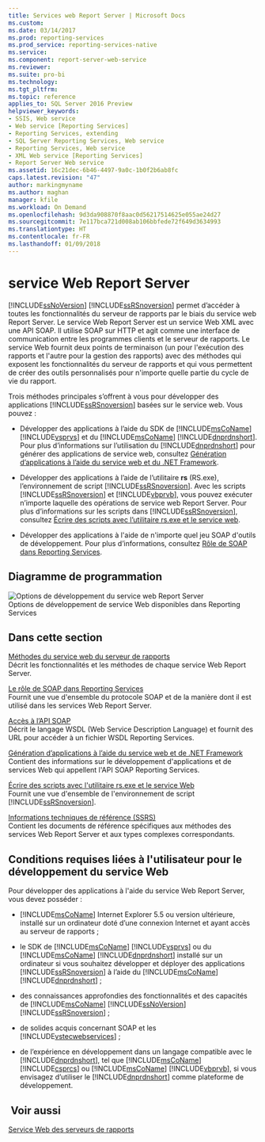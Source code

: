 ```yaml
---
title: Services web Report Server | Microsoft Docs
ms.custom: 
ms.date: 03/14/2017
ms.prod: reporting-services
ms.prod_service: reporting-services-native
ms.service: 
ms.component: report-server-web-service
ms.reviewer: 
ms.suite: pro-bi
ms.technology: 
ms.tgt_pltfrm: 
ms.topic: reference
applies_to: SQL Server 2016 Preview
helpviewer_keywords:
- SSIS, Web service
- Web service [Reporting Services]
- Reporting Services, extending
- SQL Server Reporting Services, Web service
- Reporting Services, Web service
- XML Web service [Reporting Services]
- Report Server Web service
ms.assetid: 16c21dec-6b46-4497-9a0c-1b0f2b6ab8fc
caps.latest.revision: "47"
author: markingmyname
ms.author: maghan
manager: kfile
ms.workload: On Demand
ms.openlocfilehash: 9d3da908870f8aac0d56217514625e055ae24d27
ms.sourcegitcommit: 7e117bca721d008ab106bbfede72f649d3634993
ms.translationtype: HT
ms.contentlocale: fr-FR
ms.lasthandoff: 01/09/2018
---
```

# <a name="report-server-web-service"></a>service Web Report Server
  [!INCLUDE[ssNoVersion](../../includes/ssnoversion-md.md)] [!INCLUDE[ssRSnoversion](../../includes/ssrsnoversion-md.md)] permet d’accéder à toutes les fonctionnalités du serveur de rapports par le biais du service web Report Server. Le service Web Report Server est un service Web XML avec une API SOAP. Il utilise SOAP sur HTTP et agit comme une interface de communication entre les programmes clients et le serveur de rapports. Le service Web fournit deux points de terminaison (un pour l'exécution des rapports et l'autre pour la gestion des rapports) avec des méthodes qui exposent les fonctionnalités du serveur de rapports et qui vous permettent de créer des outils personnalisés pour n'importe quelle partie du cycle de vie du rapport.  
  
 Trois méthodes principales s’offrent à vous pour développer des applications [!INCLUDE[ssRSnoversion](../../includes/ssrsnoversion-md.md)] basées sur le service web. Vous pouvez :  
  
-   Développer des applications à l’aide du SDK de [!INCLUDE[msCoName](../../includes/msconame-md.md)] [!INCLUDE[vsprvs](../../includes/vsprvs-md.md)] et du [!INCLUDE[msCoName](../../includes/msconame-md.md)] [!INCLUDE[dnprdnshort](../../includes/dnprdnshort-md.md)]. Pour plus d’informations sur l’utilisation du [!INCLUDE[dnprdnshort](../../includes/dnprdnshort-md.md)] pour générer des applications de service web, consultez [Génération d’applications à l’aide du service web et du .NET Framework](../../reporting-services/report-server-web-service/net-framework/building-applications-using-the-web-service-and-the-net-framework.md).  
  
-   Développer des applications à l’aide de l’utilitaire **rs** (RS.exe), l’environnement de script [!INCLUDE[ssRSnoversion](../../includes/ssrsnoversion-md.md)]. Avec les scripts [!INCLUDE[ssRSnoversion](../../includes/ssrsnoversion-md.md)] et [!INCLUDE[vbprvb](../../includes/vbprvb-md.md)], vous pouvez exécuter n’importe laquelle des opérations de service web Report Server. Pour plus d’informations sur les scripts dans [!INCLUDE[ssRSnoversion](../../includes/ssrsnoversion-md.md)], consultez [Écrire des scripts avec l’utilitaire rs.exe et le service web](../../reporting-services/tools/script-with-the-rs-exe-utility-and-the-web-service.md).  
  
-   Développer des applications à l'aide de n'importe quel jeu SOAP d'outils de développement. Pour plus d’informations, consultez [Rôle de SOAP dans Reporting Services](../../reporting-services/report-server-web-service/the-role-of-soap-in-reporting-services.md).  
  
## <a name="programming-diagram"></a>Diagramme de programmation  
 ![Options de développement du service web Report Server](../../reporting-services/report-server-web-service/media/reportserviceswebserviceprog-01.gif "Options de développement du service web Report Server")  
Options de développement de service Web disponibles dans Reporting Services  
  
## <a name="in-this-section"></a>Dans cette section  
 [Méthodes du service web du serveur de rapports](../../reporting-services/report-server-web-service/methods/report-server-web-service-methods.md)  
 Décrit les fonctionnalités et les méthodes de chaque service Web Report Server.  
  
 [Le rôle de SOAP dans Reporting Services](../../reporting-services/report-server-web-service/the-role-of-soap-in-reporting-services.md)  
 Fournit une vue d'ensemble du protocole SOAP et de la manière dont il est utilisé dans les services Web Report Server.  
  
 [Accès à l’API SOAP](../../reporting-services/report-server-web-service/accessing-the-soap-api.md)  
 Décrit le langage WSDL (Web Service Description Language) et fournit des URL pour accéder à un fichier WSDL Reporting Services.  
  
 [Génération d’applications à l’aide du service web et de .NET Framework](../../reporting-services/report-server-web-service/net-framework/building-applications-using-the-web-service-and-the-net-framework.md)  
 Contient des informations sur le développement d'applications et de services Web qui appellent l'API SOAP Reporting Services.  
  
 [Écrire des scripts avec l'utilitaire rs.exe et le service Web](../../reporting-services/tools/script-with-the-rs-exe-utility-and-the-web-service.md)  
 Fournit une vue d'ensemble de l'environnement de script [!INCLUDE[ssRSnoversion](../../includes/ssrsnoversion-md.md)].  
  
 [Informations techniques de référence &#40;SSRS&#41;](../../reporting-services/technical-reference-ssrs.md)  
 Contient les documents de référence spécifiques aux méthodes des services Web Report Server et aux types complexes correspondants.  
  
## <a name="user-requirements-for-web-service-development"></a>Conditions requises liées à l'utilisateur pour le développement du service Web  
 Pour développer des applications à l'aide du service Web Report Server, vous devez posséder :  
  
-   [!INCLUDE[msCoName](../../includes/msconame-md.md)] Internet Explorer 5.5 ou version ultérieure, installé sur un ordinateur doté d’une connexion Internet et ayant accès au serveur de rapports ;  
  
-   le SDK de [!INCLUDE[msCoName](../../includes/msconame-md.md)] [!INCLUDE[vsprvs](../../includes/vsprvs-md.md)] ou du [!INCLUDE[msCoName](../../includes/msconame-md.md)] [!INCLUDE[dnprdnshort](../../includes/dnprdnshort-md.md)] installé sur un ordinateur si vous souhaitez développer et déployer des applications [!INCLUDE[ssRSnoversion](../../includes/ssrsnoversion-md.md)] à l’aide du [!INCLUDE[msCoName](../../includes/msconame-md.md)] [!INCLUDE[dnprdnshort](../../includes/dnprdnshort-md.md)] ;  
  
-   des connaissances approfondies des fonctionnalités et des capacités de [!INCLUDE[msCoName](../../includes/msconame-md.md)] [!INCLUDE[ssNoVersion](../../includes/ssnoversion-md.md)] [!INCLUDE[ssRSnoversion](../../includes/ssrsnoversion-md.md)] ;  
  
-   de solides acquis concernant SOAP et les [!INCLUDE[vstecwebservices](../../includes/vstecwebservices-md.md)] ;  
  
-   de l’expérience en développement dans un langage compatible avec le [!INCLUDE[dnprdnshort](../../includes/dnprdnshort-md.md)], tel que [!INCLUDE[msCoName](../../includes/msconame-md.md)] [!INCLUDE[csprcs](../../includes/csprcs-md.md)] ou [!INCLUDE[msCoName](../../includes/msconame-md.md)] [!INCLUDE[vbprvb](../../includes/vbprvb-md.md)], si vous envisagez d’utiliser le [!INCLUDE[dnprdnshort](../../includes/dnprdnshort-md.md)] comme plateforme de développement.  
  
## <a name="see-also"></a> Voir aussi  
 [Service Web des serveurs de rapports](../../reporting-services/report-server-web-service/report-server-web-service.md)  
  
  
